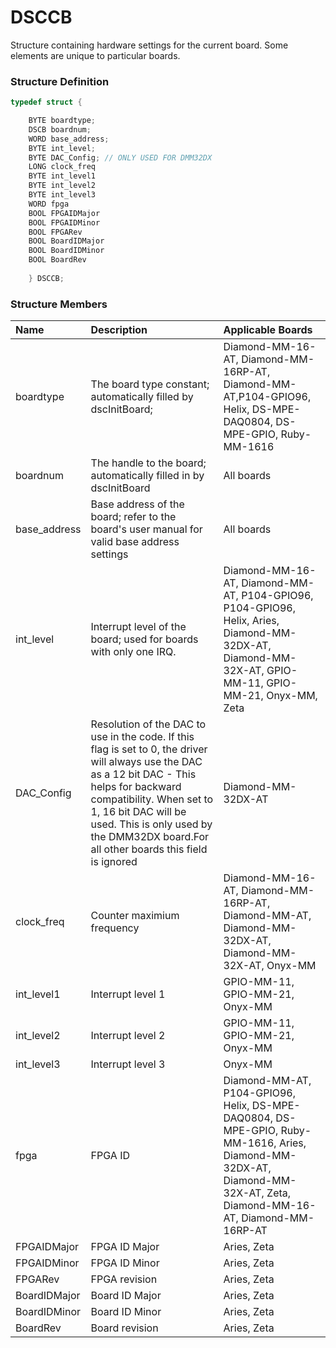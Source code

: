 # DSCCB

Structure containing hardware settings for the current board. Some elements are unique to particular boards.

### Structure Definition

```c
typedef struct { 

    BYTE boardtype; 
    DSCB boardnum; 
    WORD base_address; 
    BYTE int_level;  
    BYTE DAC_Config; // ONLY USED FOR DMM32DX 
    LONG clock_freq
    BYTE int_level1
    BYTE int_level2
    BYTE int_level3
    WORD fpga
    BOOL FPGAIDMajor
    BOOL FPGAIDMinor
    BOOL FPGARev
    BOOL BoardIDMajor
    BOOL BoardIDMinor
    BOOL BoardRev
    
    } DSCCB;
```

### Structure Members

| Name | Description | Applicable Boards |
| :--- | :--- | :--- |
| boardtype | The board type constant; automatically filled by dscInitBoard; | Diamond-MM-16-AT, Diamond-MM-16RP-AT, Diamond-MM-AT,P104-GPIO96, Helix, DS-MPE-DAQ0804, DS-MPE-GPIO, Ruby-MM-1616 |
| boardnum | The handle to the board; automatically filled in by dscInitBoard | All boards |
| base\_address | Base address of the board; refer to the board's user manual for valid base address settings | All boards |
| int\_level | Interrupt level of the board; used for boards with only one IRQ. | Diamond-MM-16-AT, Diamond-MM-AT, P104-GPIO96, P104-GPIO96, Helix, Aries, Diamond-MM-32DX-AT, Diamond-MM-32X-AT, GPIO-MM-11, GPIO-MM-21, Onyx-MM, Zeta |
| DAC\_Config | Resolution of the DAC to use in the code. If this flag is set to 0, the driver will always use the DAC as a 12 bit DAC - This helps for backward compatibility. When set to 1, 16 bit DAC will be used. This is only used by the DMM32DX board.For all other boards this field is ignored | Diamond-MM-32DX-AT |
| clock\_freq | Counter maximium frequency | Diamond-MM-16-AT, Diamond-MM-16RP-AT, Diamond-MM-AT, Diamond-MM-32DX-AT, Diamond-MM-32X-AT, Onyx-MM |
| int\_level1 | Interrupt level 1 | GPIO-MM-11, GPIO-MM-21, Onyx-MM |
| int\_level2 | Interrupt level 2 | GPIO-MM-11, GPIO-MM-21, Onyx-MM |
| int\_level3 | Interrupt level 3 | Onyx-MM |
| fpga | FPGA ID | Diamond-MM-AT, P104-GPIO96, Helix, DS-MPE-DAQ0804, DS-MPE-GPIO, Ruby-MM-1616, Aries, Diamond-MM-32DX-AT, Diamond-MM-32X-AT, Zeta, Diamond-MM-16-AT, Diamond-MM-16RP-AT |
| FPGAIDMajor | FPGA ID Major | Aries, Zeta |
| FPGAIDMinor | FPGA ID Minor | Aries, Zeta |
| FPGARev | FPGA revision | Aries, Zeta |
| BoardIDMajor | Board ID Major | Aries, Zeta |
| BoardIDMinor | Board ID Minor | Aries, Zeta |
| BoardRev | Board revision | Aries, Zeta |

